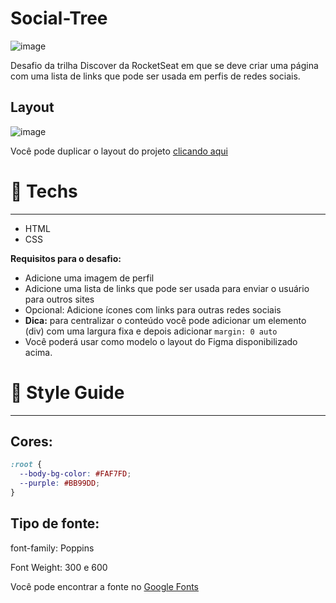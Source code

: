 # Social-Tree

![image](https://user-images.githubusercontent.com/92322675/147942463-9c2cc32f-db63-4932-a665-ab10b7b015eb.png)


Desafio da trilha Discover da RocketSeat em que se deve criar uma página com uma lista de links que pode ser usada em perfis de redes sociais.

## Layout

![image](https://user-images.githubusercontent.com/92322675/147942596-7050b838-8f72-4bc9-9fc1-115f3897093f.png)


Você pode duplicar o layout do projeto [clicando aqui](https://www.figma.com/file/yi1ycIyAW8QiGiX9bMFHkU/DD-%2F-Social-links/duplicate)

# 🚀 **Techs**

---

- HTML
- CSS


**Requisitos para o desafio:**

- Adicione uma imagem de perfil
- Adicione uma lista de links que pode ser usada para enviar o usuário para outros sites
- Opcional: Adicione ícones com links para outras redes sociais
- **Dica:** para centralizar o conteúdo você pode adicionar um elemento (div) com uma largura fixa e depois adicionar `margin: 0 auto`
- Você poderá usar como modelo o layout do Figma disponibilizado acima.

# 🎨 Style Guide

---

## **Cores:**

```css
:root {
  --body-bg-color: #FAF7FD;
  --purple: #BB99DD;
}
```

## **Tipo de fonte:**

font-family: Poppins 

Font Weight: 300 e 600

Você pode encontrar a fonte no [Google Fonts](https://fonts.google.com/)

